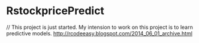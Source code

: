 # RstockpricePredict
// This project is just started. My intension to work on this project is to learn predictive models.
http://rcodeeasy.blogspot.com/2014_06_01_archive.html
